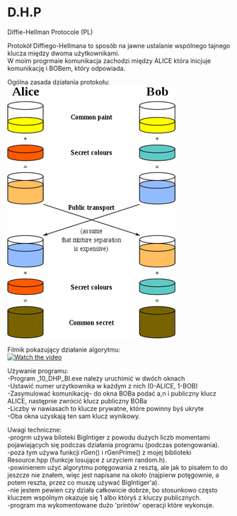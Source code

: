 # D.H.P
Diffie-Hellman Protocole (PL)

Protokół Diffiego-Hellmana to sposób na jawne ustalanie wspólnego tajnego klucza między dwoma użytkownikami.  
W moim progrmaie komunikacja zachodzi między ALICE która inicjuje komunikację i BOBem, który odpowiada.  
  
Ogólna zasada działania protokołu:  
![](380px-Diffie-Hellman_Key_Exchange.png)
  
Filmik pokazujący działanie algorytmu:  
[![Watch the video](https://img.youtube.com/vi/siRUU4i48wE/maxresdefault.jpg)](https://youtu.be/siRUU4i48wE)
  
Używanie programu:  
-Program _10_DHP_BI.exe należy uruchimić w dwóch oknach  
-Ustawić numer urzytkownika w każdym z nich (0-ALICE, 1-BOB)  
-Zasymulować komunikację- do okna BOBa podać a,n i publiczny klucz ALICE, następnie zwrócić klucz publiczny BOBa  
-Liczby w nawiasach to klucze prywatne, które powinny byś ukryte  
-Oba okna uzyskają ten sam klucz wynikowy.
  
  
Uwagi techniczne:  
-progrm używa biloteki BigIntiger z powodu dużych liczb momentami pojawiających się podczas działania programu (podczas potengowania).  
-poza tym używa funkcji rGen() i rGenPrime() z mojej biblioteki Resource.hpp (funkcje losujące z urzyciem random.h).  
-powinienem użyć algorytmu potęgowania z resztą, ale jak to pisałem to do jeszcze nie znałem, więc jest napisane na około (najpierw potęgownie, a potem reszta, przez co muszę używać BigIntiger'a).  
-nie jestem pewien czy działa całkowicie dobrze, bo stosunkowo często kluczem wspólnym okazuje się 1 albo któryś z kluczy publicznych.  
-program ma wykomentowane dużo 'printów' operacji które wykonuje.  
